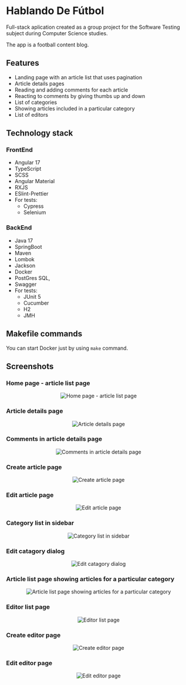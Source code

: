 # Hablando De Fútbol

Full-stack aplication created as a group project for the Software Testing subject during Computer Science studies.

The app is a football content blog.


## Features
* Landing page with an article list that uses pagination
* Article details pages
* Reading and adding comments for each article
* Reacting to comments by giving thumbs up and down
* List of categories
* Showing articles included in a particular category
* List of editors


## Technology stack

### FrontEnd

* Angular 17
* TypeScript
* SCSS
* Angular Material
* RXJS
* ESlint-Prettier
* For tests:
    * Cypress
    * Selenium

### BackEnd

* Java 17
* SpringBoot
* Maven
* Lombok
* Jackson
* Docker
* PostGres SQL,
* Swagger
* For tests:
    * JUnit 5
    * Cucumber
    * H2
    * JMH


## Makefile commands

You can start Docker just by using `make` command.


## Screenshots

### Home page - article list page

<div align="center">
    <img src="screenshots/article-list.png" alt="Home page - article list page">
</div>

### Article details page

<div align="center">
    <img src="screenshots/show-article.png" alt="Article details page">
</div>

### Comments in article details page

<div align="center">
    <img src="screenshots/comments.png" alt="Comments in article details page">
</div>

### Create article page

<div align="center">
    <img src="screenshots/create-article.png" alt="Create article page">
</div>

### Edit article page

<div align="center">
    <img src="screenshots/edit-article.png" alt="Edit article page">
</div>

### Category list in sidebar

<div align="center">
    <img src="screenshots/category-list.png" alt="Category list in sidebar">
</div>

### Edit catagory dialog

<div align="center">
    <img src="screenshots/edit-category.png" alt="Edit catagory dialog">
</div>

### Article list page showing articles for a particular category

<div align="center">
    <img src="screenshots/article-category-list.png" alt="Article list page showing articles for a particular category">
</div>

### Editor list page

<div align="center">
    <img src="screenshots/editor-list.png" alt="Editor list page">
</div>

### Create editor page

<div align="center">
    <img src="screenshots/create-editor.png" alt="Create editor page">
</div>

### Edit editor page

<div align="center">
    <img src="screenshots/edit-editor.png" alt="Edit editor page">
</div>

